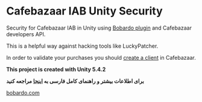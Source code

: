 # Cafebazaar IAB Unity Security
Security for Cafebazaar IAB in Unity using [Bobardo plugin][1] and Cafebazaar developers API.

This is a helpful way against hacking tools like LuckyPatcher.

In order to validate your purchases you should [create a client][2] in Cafebazaar.

**This project is created with Unity 5.4.2**

**برای اطلاعات بیشتر و راهنمای کامل فارسی به [اینجا][3] مراجعه کنید**


[bobardo.com][4]

[1]: https://github.com/bobardo/Cafebazaar-IAB-Unity
[2]: http://developers.cafebazaar.ir/en/docs/developer-api-v2-introduction/
[3]: http://bobardo.com/blog/%d8%a2%d9%85%d9%88%d8%b2%d8%b4-%d8%a7%d9%85%d9%86%db%8c%d8%aa-%d9%be%d8%b1%d8%af%d8%a7%d8%ae%d8%aa-%da%a9%d8%a7%d9%81%d9%87%e2%80%8c%d8%a8%d8%a7%d8%b2%d8%a7%d8%b1-%d8%af%d8%b1-%db%8c%d9%88%d9%86%db%8c/
[4]: http://bobardo.com
